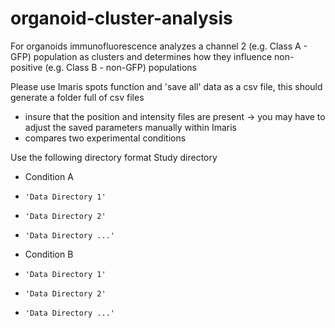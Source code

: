 # organoid-cluster-analysis
For organoids immunofluorescence analyzes a channel 2 (e.g. Class A - GFP) population as clusters and determines how they influence non-positive (e.g. Class B - non-GFP) populations

Please use Imaris spots function and 'save all' data as a csv file, this should generate a folder full of csv files
- insure that the position and intensity files are present -> you may have to adjust the saved parameters manually within Imaris
- compares two experimental conditions

Use the following directory format
 Study directory
-   Condition A
-     'Data Directory 1'
-     'Data Directory 2'
-     'Data Directory ...'
-   Condition B
-     'Data Directory 1'
-     'Data Directory 2'
-     'Data Directory ...'
